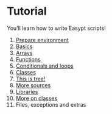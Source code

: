 # Tutorial

You’ll learn how to write Easypt scripts!

1. [Prepare environment](environment.md)
2. [Basics](basics.md)
3. [Arrays](arrays.md)
4. [Functions](functions.md)
5. [Conditionals and loops](conditionals_and_loops.md)
6. [Classes](classes.md)
7. [This is tree!](tree.md)
8. [More sources](import.md)
9. [Libraries](library.md)
10. [More on classes](classes2.md)
11. Files, exceptions and extras
 